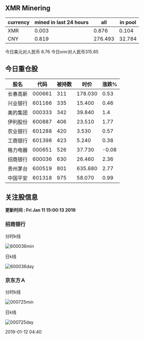 ## XMR Minering

|currency|mined in last 24 hours|all|in pool|
|---|---|---|---|
|XMR|0.003|0.876|0.104|
|CNY|0.819|276.493|32.784|

今日美元对人民币 6.76	今日xmr对人民币315.65


## 今日重仓股 

|股名|代码|被持数|时价|涨跌%|
|---|---|---|---|---|
|长春高新|000661|311|178.030|0.53|
|兴业银行|601166|335|15.400|0.46|
|美的集团|000333|342|39.840|1.4|
|伊利股份|600887|406|23.510|1.77|
|农业银行|601288|420|3.530|0.57|
|工商银行|601398|423|5.240|0.38|
|格力电器|000651|526|37.730|-0.08|
|招商银行|600036|630|26.460|2.36|
|贵州茅台|600519|801|635.880|2.77|
|中国平安|601318|975|58.070|0.99|

## 关注股信息
**更新时间 : Fri Jan 11 15:00:13 2019**
### 招商银行 
分时k线

![600036min](http://image.sinajs.cn/newchart/min/n/sh600036.gif)

日k线

![600036day](http://image.sinajs.cn/newchart/daily/n/sh600036.gif)

### 京东方Ａ 
分时k线

![000725min](http://image.sinajs.cn/newchart/min/n/sz000725.gif)

日k线

![000725day](http://image.sinajs.cn/newchart/daily/n/sz000725.gif)

2019-01-12 04:40